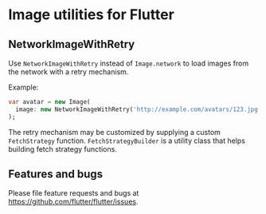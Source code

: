 # Image utilities for Flutter

## NetworkImageWithRetry

Use `NetworkImageWithRetry` instead of `Image.network` to load images from the
network with a retry mechanism.

Example:

```dart
var avatar = new Image(
  image: new NetworkImageWithRetry('http://example.com/avatars/123.jpg'),
);
```

The retry mechanism may be customized by supplying a custom `FetchStrategy`
function. `FetchStrategyBuilder` is a utility class that helps building fetch
strategy functions.

## Features and bugs

Please file feature requests and bugs at https://github.com/flutter/flutter/issues.
